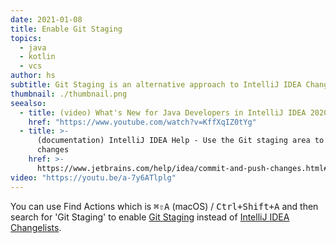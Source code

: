 ```yaml
---
date: 2021-01-08
title: Enable Git Staging
topics:
  - java
  - kotlin
  - vcs
author: hs
subtitle: Git Staging is an alternative approach to IntelliJ IDEA Changelists.
thumbnail: ./thumbnail.png
seealso:
  - title: (video) What's New for Java Developers in IntelliJ IDEA 2020.3
    href: "https://www.youtube.com/watch?v=KffXqIZ0tYg"
  - title: >-
      (documentation) IntelliJ IDEA Help - Use the Git staging area to commit
      changes
    href: >-
      https://www.jetbrains.com/help/idea/commit-and-push-changes.html#use-git-staging-area-to-commit-changes
video: "https://youtu.be/a-7y6ATlplg"
---
```


You can use Find Actions which is <kbd>⌘⇧A</kbd> (macOS) / <kbd>Ctrl+Shift+A</kbd> and then search for 'Git Staging' to enable [Git Staging](https://www.jetbrains.com/help/idea/commit-and-push-changes.html#use-git-staging-area-to-commit-changes) instead of [IntelliJ IDEA Changelists](https://www.jetbrains.com/help/idea/managing-changelists.html).
